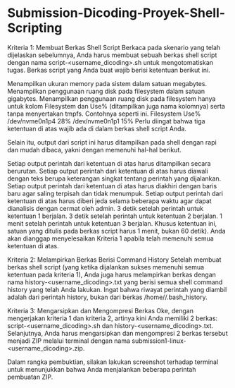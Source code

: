 # Submission-Dicoding-Proyek-Shell-Scripting

Kriteria 1: Membuat Berkas Shell Script
Berkaca pada skenario yang telah dijelaskan sebelumnya, Anda harus membuat sebuah berkas shell script dengan nama script-<username_dicoding>.sh untuk mengotomatiskan tugas. Berkas script yang Anda buat wajib berisi ketentuan berikut ini.

Menampilkan ukuran memory pada sistem dalam satuan megabytes.
Menampilkan penggunaan ruang disk pada filesystem dalam satuan gigabytes.
Menampilkan penggunaan ruang disk pada filesystem hanya untuk kolom Filesystem dan Use% (ditampilkan juga nama kolomnya) serta tanpa menyertakan tmpfs. Contohnya seperti ini.
Filesystem Use%
/dev/nvme0n1p4 28%
/dev/nvme0n1p1 15%
Perlu diingat bahwa tiga ketentuan di atas wajib ada di dalam berkas shell script Anda.

Selain itu, output dari script ini harus ditampilkan pada shell dengan rapi dan mudah dibaca, yakni dengan memenuhi hal-hal berikut.

Setiap output perintah dari ketentuan di atas harus ditampilkan secara berurutan.
Setiap output perintah dari ketentuan di atas harus diawali dengan teks berupa keterangan singkat tentang perintah yang dijalankan.
Setiap output perintah dari ketentuan di atas harus diakhiri dengan baris baru agar saling terpisah dan tidak menumpuk.
Setiap output perintah dari ketentuan di atas harus diberi jeda selama beberapa waktu agar dapat dianalisis dengan cermat oleh admin.
3 detik setelah perintah untuk ketentuan 1 berjalan.
3 detik setelah perintah untuk ketentuan 2 berjalan.
1 menit setelah perintah untuk ketentuan 3 berjalan. Khusus ketentuan ini, satuan yang ditulis pada berkas script harus 1 menit, bukan 60 detik).
Anda akan dianggap menyelesaikan Kriteria 1 apabila telah memenuhi semua ketentuan di atas.



Kriteria 2: Melampirkan Berkas Berisi Command History
Setelah membuat berkas shell script (yang ketika dijalankan sukses memenuhi semua ketentuan pada kriteria 1), Anda juga harus melampirkan berkas dengan nama history-<username_dicoding>.txt yang berisi semua shell command history yang telah Anda lakukan. Ingat bahwa riwayat perintah yang diambil adalah dari perintah history, bukan dari berkas /home/<username>/.bash_history.



Kriteria 3: Mengarsipkan dan Mengompresi Berkas
Oke, dengan mengerjakan kriteria 1 dan kriteria 2, artinya kini Anda memiliki 2 berkas: script-<username_dicoding>.sh dan history-<username_dicoding>.txt. Selanjutnya, Anda harus mengarsipkan dan mengompresi 2 berkas tersebut menjadi ZIP melalui terminal dengan nama submission1-linux-<username_dicoding>.zip.

Dalam rangka pembuktian, silakan lakukan screenshot terhadap terminal untuk menunjukkan bahwa Anda menjalankan beberapa perintah pembuatan ZIP.

